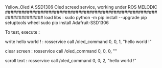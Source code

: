 Yellow_Oled
A SSD1306 Oled screed service, working under ROS MELODIC
######################################################################
load libs :
sudo python -m pip install --upgrade pip setuptools wheel
sudo pip install Adafruit-SSD1306

To test, execute :

write hello world ! :
rosservice call /oled_command 0, 0, 1, "hello world !"

clear screen :
rosservice call /oled_command 0, 0, 0, ""

scroll text :
rosservice call /oled_command 0, 0, 2, "hello world !"
